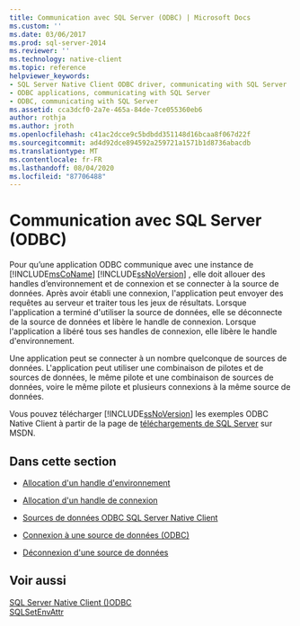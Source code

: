 ```yaml
---
title: Communication avec SQL Server (ODBC) | Microsoft Docs
ms.custom: ''
ms.date: 03/06/2017
ms.prod: sql-server-2014
ms.reviewer: ''
ms.technology: native-client
ms.topic: reference
helpviewer_keywords:
- SQL Server Native Client ODBC driver, communicating with SQL Server
- ODBC applications, communicating with SQL Server
- ODBC, communicating with SQL Server
ms.assetid: cca3dcf0-2a7e-465a-84de-7ce055360eb6
author: rothja
ms.author: jroth
ms.openlocfilehash: c41ac2dcce9c5bdbdd351148d16bcaa8f067d22f
ms.sourcegitcommit: ad4d92dce894592a259721a1571b1d8736abacdb
ms.translationtype: MT
ms.contentlocale: fr-FR
ms.lasthandoff: 08/04/2020
ms.locfileid: "87706488"
---
```

# <a name="communicating-with-sql-server-odbc"></a>Communication avec SQL Server (ODBC)
  Pour qu’une application ODBC communique avec une instance de [!INCLUDE[msCoName](../../includes/msconame-md.md)] [!INCLUDE[ssNoVersion](../../includes/ssnoversion-md.md)] , elle doit allouer des handles d’environnement et de connexion et se connecter à la source de données. Après avoir établi une connexion, l'application peut envoyer des requêtes au serveur et traiter tous les jeux de résultats. Lorsque l'application a terminé d'utiliser la source de données, elle se déconnecte de la source de données et libère le handle de connexion. Lorsque l'application a libéré tous ses handles de connexion, elle libère le handle d'environnement.  
  
 Une application peut se connecter à un nombre quelconque de sources de données. L'application peut utiliser une combinaison de pilotes et de sources de données, le même pilote et une combinaison de sources de données, voire le même pilote et plusieurs connexions à la même source de données.  
  
 Vous pouvez télécharger [!INCLUDE[ssNoVersion](../../includes/ssnoversion-md.md)] les exemples ODBC Native Client à partir de la page de [téléchargements de SQL Server](https://go.microsoft.com/fwlink/?LinkId=62796) sur MSDN.  
  
## <a name="in-this-section"></a>Dans cette section  
  
-   [Allocation d'un handle d'environnement](allocating-an-environment-handle.md)  
  
-   [Allocation d'un handle de connexion](allocating-a-connection-handle.md)  
  
-   [Sources de données ODBC SQL Server Native Client](../../integration-services/connection-manager/data-sources.md)  
  
-   [Connexion à une source de données &#40;ODBC&#41;](connecting-to-a-data-source-odbc.md)  
  
-   [Déconnexion d'une source de données](disconnecting-from-a-data-source.md)  
  
## <a name="see-also"></a>Voir aussi  
 [SQL Server Native Client &#40;&#41;ODBC](../native-client/odbc/sql-server-native-client-odbc.md)   
 [SQLSetEnvAttr](../native-client-odbc-api/sqlsetenvattr.md)  
  
  
